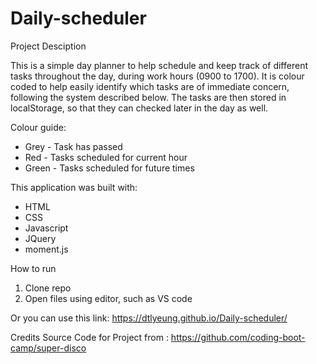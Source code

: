 # Daily-scheduler

Project Desciption

This is a simple day planner to help schedule and keep track of different tasks throughout the day, during work hours (0900 to 1700).
It is colour coded to help easily identify which tasks are of immediate concern, following the system described below. The tasks are then stored
in localStorage, so that they can checked later in the day as well.

Colour guide:
  - Grey - Task has passed
  - Red - Tasks scheduled for current hour
  - Green - Tasks scheduled for future times

This application was built with:
  - HTML
  - CSS
  - Javascript
  - JQuery
  - moment.js
  
How to run
1. Clone repo
2. Open files using editor, such as VS code

Or you can use this link:
https://dtlyeung.github.io/Daily-scheduler/

Credits
Source Code for Project from : https://github.com/coding-boot-camp/super-disco
